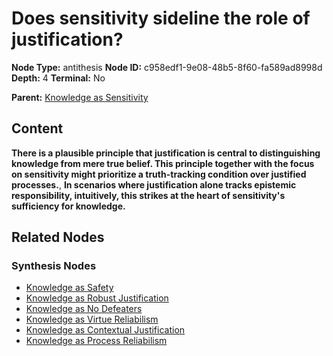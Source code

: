 # Does sensitivity sideline the role of justification?

**Node Type:** antithesis
**Node ID:** c958edf1-9e08-48b5-8f60-fa589ad8998d
**Depth:** 4
**Terminal:** No

**Parent:** [Knowledge as Sensitivity](knowledge-as-sensitivity-synthesis-12209e59-bccf-44ad-b516-1f472469be27.md)

## Content

**There is a plausible principle that justification is central to distinguishing knowledge from mere true belief. This principle together with the focus on sensitivity might prioritize a truth-tracking condition over justified processes.**, **In scenarios where justification alone tracks epistemic responsibility, intuitively, this strikes at the heart of sensitivity's sufficiency for knowledge.**

## Related Nodes

### Synthesis Nodes

- [Knowledge as Safety](knowledge-as-safety-synthesis-3eb34d45-4621-48b6-b6b1-00353c8612d1.md)
- [Knowledge as Robust Justification](knowledge-as-robust-justification-synthesis-a4035bc5-198c-4eb9-925f-d5cbce53c732.md)
- [Knowledge as No Defeaters](knowledge-as-no-defeaters-synthesis-6bb2de83-7ee5-46fe-a42c-4dcb7f656d91.md)
- [Knowledge as Virtue Reliabilism](knowledge-as-virtue-reliabilism-synthesis-76552d10-a333-4a61-aa78-e6f1ce02bff7.md)
- [Knowledge as Contextual Justification](knowledge-as-contextual-justification-synthesis-17704030-2b9c-4fb2-b6dc-6a0c4d6135a7.md)
- [Knowledge as Process Reliabilism](knowledge-as-process-reliabilism-synthesis-d8f48b4b-62d1-47c6-82d0-c19f170c7158.md)
